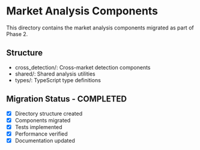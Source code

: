 # Market Analysis Components

This directory contains the market analysis components migrated as part of Phase 2.

## Structure
- cross_detection/: Cross-market detection components
- shared/: Shared analysis utilities
- types/: TypeScript type definitions

## Migration Status - COMPLETED
- [x] Directory structure created
- [x] Components migrated
- [x] Tests implemented
- [x] Performance verified
- [x] Documentation updated